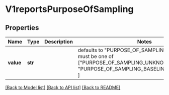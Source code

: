 # V1reportsPurposeOfSampling


## Properties
Name | Type | Description | Notes
------------ | ------------- | ------------- | -------------
**value** | **str** |  | defaults to "PURPOSE_OF_SAMPLING_UNKNOWN",  must be one of ["PURPOSE_OF_SAMPLING_UNKNOWN", "PURPOSE_OF_SAMPLING_BASELINE_SURVEILLANCE", ]

[[Back to Model list]](../README.md#documentation-for-models) [[Back to API list]](../README.md#documentation-for-api-endpoints) [[Back to README]](../README.md)


